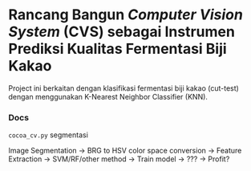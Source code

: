 # Rancang Bangun _Computer Vision System_ (CVS) sebagai Instrumen Prediksi Kualitas Fermentasi Biji Kakao

Project ini berkaitan dengan klasifikasi fermentasi biji kakao (cut-test) dengan menggunakan K-Nearest Neighbor Classifier (KNN).

### Docs
`cocoa_cv.py` segmentasi

Image Segmentation -> BRG to HSV color space conversion -> Feature Extraction -> SVM/RF/other method -> Train model -> ??? -> Profit?